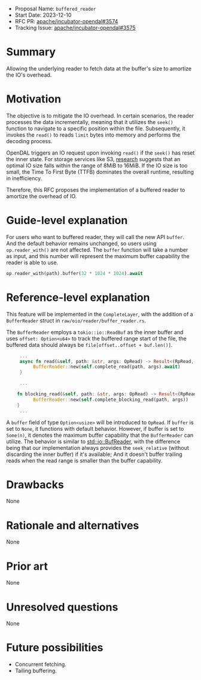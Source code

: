 - Proposal Name: `buffered_reader`
- Start Date: 2023-12-10
- RFC PR: [apache/incubator-opendal#3574](https://github.com/apache/incubator-opendal/pull/3734)
- Tracking Issue: [apache/incubator-opendal#3575](https://github.com/apache/incubator-opendal/issues/3735)

# Summary

Allowing the underlying reader to fetch data at the buffer's size to amortize the IO's overhead.

# Motivation

The objective is to mitigate the IO overhead. In certain scenarios, the reader processes the data incrementally, meaning that it utilizes the `seek()` function to navigate to a specific position within the file. Subsequently, it invokes the `read()` to reads `limit` bytes into memory and performs the decoding process.


OpenDAL triggers an IO request upon invoking `read()` if the `seek()` has reset the inner state. For storage services like S3, [research](https://www.vldb.org/pvldb/vol16/p2769-durner.pdf) suggests that an optimal IO size falls within the range of 8MiB to 16MiB. If the IO size is too small, the Time To First Byte (TTFB) dominates the overall runtime, resulting in inefficiency.

Therefore, this RFC proposes the implementation of a buffered reader to amortize the overhead of IO.

# Guide-level explanation

For users who want to buffered reader, they will call the new API `buffer`. And the default behavior remains unchanged, so users using `op.reader_with()` are not affected. The `buffer` function will take a number as input, and this number will represent the maximum buffer capability the reader is able to use. 

```rust
op.reader_with(path).buffer(32 * 1024 * 1024).await
```

# Reference-level explanation

This feature will be implemented in the `CompleteLayer`, with the addition of a `BufferReader` struct in `raw/oio/reader/buffer_reader.rs`. 

The `BufferReader` employs a `tokio::io::ReadBuf` as the inner buffer and uses `offset: Option<u64>` to track the buffered range start of the file, the buffered data should always be `file[offset..offset + buf.len()]`.


```rust
     ...
     async fn read(&self, path: &str, args: OpRead) -> Result<(RpRead, Self::Reader)> {
          BufferReader::new(self.complete_read(path, args).await)
     }

     ...

    fn blocking_read(&self, path: &str, args: OpRead) -> Result<(RpRead, Self::BlockingReader)> {
          BufferReader::new(self.complete_blocking_read(path, args))
    }
     ...
```

A `buffer` field of type `Option<usize>` will be introduced to `OpRead`. If `buffer` is set to `None`, it functions with default behavior. However, if buffer is set to `Some(n)`, it denotes the maximum buffer capability that the `BufferReader` can utilize. The behavior is similar to [std::io::BufReader](https://doc.rust-lang.org/std/io/struct.BufReader.html), with the difference being that our implementation always provides the `seek_relative` (without discarding the inner buffer) if it's available; And it doesn't buffer trailing reads when the read range is smaller than the buffer capability.

# Drawbacks
None

# Rationale and alternatives
None

# Prior art
None

# Unresolved questions
None

# Future possibilities
- Concurrent fetching.
- Tailing buffering.
